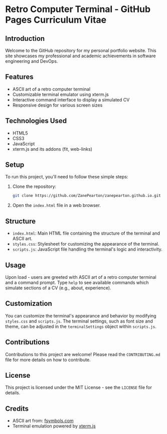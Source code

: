 # Retro Computer Terminal - GitHub Pages Curriculum Vitae

## Introduction
Welcome to the GitHub repository for my personal portfolio website. This site showcases my professional and academic achievements in software engineering and DevOps.

## Features
- ASCII art of a retro computer terminal
- Customizable terminal emulator using xterm.js
- Interactive command interface to display a simulated CV
- Responsive design for various screen sizes

## Technologies Used
- HTML5
- CSS3
- JavaScript
- xterm.js and its addons (fit, web-links)

## Setup
To run this project, you'll need to follow these simple steps:

1. Clone the repository:
   ```bash
   git clone https://github.com/ZanePearton/zanepearton.github.io.git
   ```
2. Open the `index.html` file in a web browser.

## Structure
- `index.html`: Main HTML file containing the structure of the terminal and ASCII art.
- `styles.css`: Stylesheet for customizing the appearance of the terminal.
- `scripts.js`: JavaScript file handling the terminal's logic and interactivity.

## Usage
Upon load - users are greeted with ASCII art of a retro computer terminal and a command prompt. Type `help` to see available commands which simulate sections of a CV (e.g., about, experience).

## Customization
You can customize the terminal's appearance and behavior by modifying `styles.css` and `scripts.js`. The terminal settings, such as font size and theme, can be adjusted in the `terminalSettings` object within `scripts.js`.

## Contributions
Contributions to this project are welcome! Please read the `CONTRIBUTING.md` file for more details on how to contribute.

## License
This project is licensed under the MIT License - see the `LICENSE` file for details.

## Credits
- ASCII art from: [fsymbols.com](https://fsymbols.com/text-art/#google_vignette)
- Terminal emulation powered by [xterm.js](https://xtermjs.org/)

